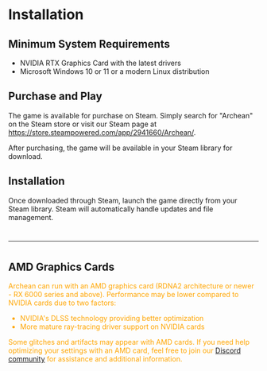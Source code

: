 # Installation
## Minimum System Requirements
- NVIDIA RTX Graphics Card with the latest drivers
- Microsoft Windows 10 or 11 or a modern Linux distribution

## Purchase and Play
The game is available for purchase on Steam. Simply search for "Archean" on the Steam store or visit our Steam page at <https://store.steampowered.com/app/2941660/Archean/>. 

After purchasing, the game will be available in your Steam library for download.

## Installation
Once downloaded through Steam, launch the game directly from your Steam library. Steam will automatically handle updates and file management.
#
#
---
#
#
## AMD Graphics Cards
<font color="orange">
Archean can run with an AMD graphics card (RDNA2 architecture or newer - RX 6000 series and above). Performance may be lower compared to NVIDIA cards due to two factors:

- NVIDIA's DLSS technology providing better optimization
- More mature ray-tracing driver support on NVIDIA cards

Some glitches and artifacts may appear with AMD cards. If you need help optimizing your settings with an AMD card, feel free to join our [Discord community](https://discord.gg/GeuskE6CmF) for assistance and additional information.
</font>
